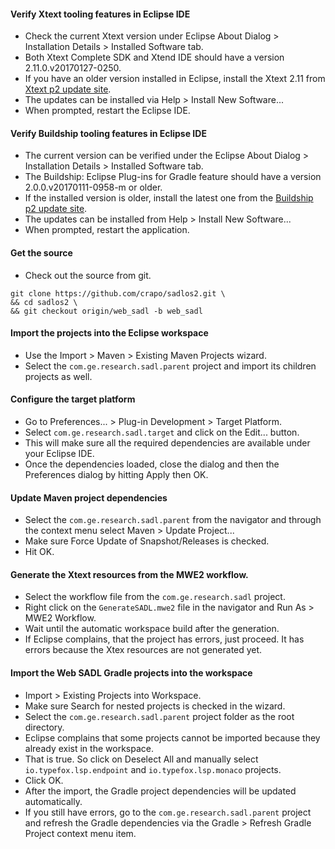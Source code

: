 #### Verify Xtext tooling features in Eclipse IDE
 - Check the current Xtext version under Eclipse About Dialog > Installation Details > Installed Software tab.
 - Both Xtext Complete SDK and Xtend IDE should have a version 2.11.0.v20170127-0250.
 - If you have an older version installed in Eclipse, install the Xtext 2.11 from [Xtext p2 update site]. 
 - The updates can be installed via Help > Install New Software...
 - When prompted, restart the Eclipse IDE.

[Xtext p2 update site]: http://download.eclipse.org/modeling/tmf/xtext/updates/milestones/head/S201701270250/

#### Verify Buildship tooling features in Eclipse IDE
 - The current version can be verified under the Eclipse About Dialog > Installation Details > Installed Software tab.
 - The Buildship: Eclipse Plug-ins for Gradle feature should have a version 2.0.0.v20170111-0958-m or older.
 - If the installed version is older, install the latest one from the [Buildship p2 update site].
 - The updates can be installed from Help > Install New Software...
 - When prompted, restart the application. 

[Buildship p2 update site]: http://download.eclipse.org/buildship/updates/e45/milestones/2.x/

#### Get the source
 - Check out the source from git.
 
 ```
 git clone https://github.com/crapo/sadlos2.git \
&& cd sadlos2 \
&& git checkout origin/web_sadl -b web_sadl
 ```
 
#### Import the projects into the Eclipse workspace
 - Use the Import > Maven > Existing Maven Projects wizard.
 - Select the `com.ge.research.sadl.parent` project and import its children projects as well.
 
#### Configure the target platform
 - Go to Preferences... > Plug-in Development > Target Platform.
 - Select `com.ge.research.sadl.target` and click on the Edit... button.
 - This will make sure all the required dependencies are available under your Eclipse IDE.
 - Once the dependencies loaded, close the dialog and then the Preferences dialog by hitting Apply then OK.
 
#### Update Maven project dependencies
 - Select the `com.ge.research.sadl.parent` from the navigator and through the context menu select Maven > Update Project...
 - Make sure Force Update of Snapshot/Releases is checked.
 - Hit OK.
 
#### Generate the Xtext resources from the MWE2 workflow.
 - Select the workflow file from the `com.ge.research.sadl` project.
 - Right click on the `GenerateSADL.mwe2` file in the navigator and Run As > MWE2 Workflow.
 - Wait until the automatic workspace build after the generation.
 - If Eclipse complains, that the project has errors, just proceed. It has errors because the Xtex resources are not generated yet.

#### Import the Web SADL Gradle projects into the workspace
 - Import > Existing Projects into Workspace.
 - Make sure Search for nested projects is checked in the wizard.
 - Select the `com.ge.research.sadl.parent` project folder as the root directory.
 - Eclipse complains that some projects cannot be imported because they already exist in the workspace.
 - That is true. So click on Deselect All and manually select `io.typefox.lsp.endpoint` and `io.typefox.lsp.monaco` projects.
 - Click OK.
 - After the import, the Gradle project dependencies will be updated automatically.
 - If you still have errors, go to the `com.ge.research.sadl.parent` project and refresh the Gradle dependencies via the Gradle > Refresh Gradle Project context menu item.
